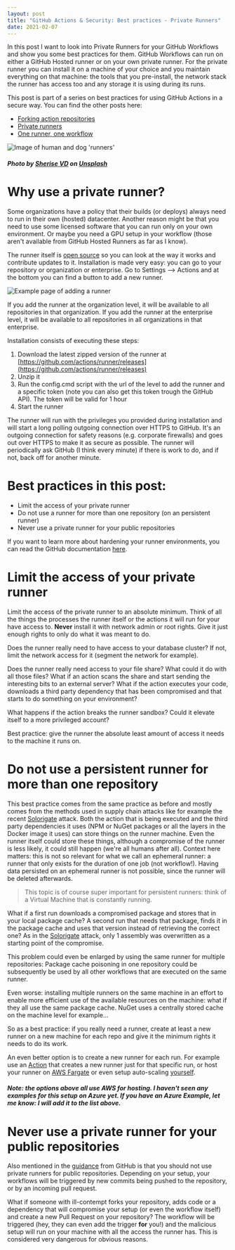 ```yaml
---
layout: post
title: "GitHub Actions & Security: Best practices - Private Runners"
date: 2021-02-07
---
```


In this post I want to look into Private Runners for your GitHub Workflows and show you some best practices for them.
GitHub Workflows can run on either a GitHub Hosted runner or on your own private runner. For the private runner you can install it on a machine of your choice and you maintain everything on that machine: the tools that you pre-install, the network stack the runner has access too and any storage it is using during its runs. 

This post is part of a series on best practices for using GitHub Actions in a secure way. You can find the other posts here:
* [Forking action repositories](/blog/2021/02/06/GitHub-Actions-Forking-Repositories)
* [Private runners](/blog/2021/02/07/GitHub-Actions-Security-Private-Runners)
* [One runner, one workflow](/blog/2021/03/07/GitHub-Actions-one-workflow-per-runner)

![Image of human and dog 'runners'](/images/20210207/sherise-vd-nS3HSEBrcik-unsplash.jpg)
##### <span>Photo by <a href="https://unsplash.com/@iamsherise?utm_source=unsplash&amp;utm_medium=referral&amp;utm_content=creditCopyText">Sherise VD</a> on <a href="https://unsplash.com/s/photos/running-dogs?utm_source=unsplash&amp;utm_medium=referral&amp;utm_content=creditCopyText">Unsplash</a></span>

# Why use a private runner?
Some organizations have a policy that their builds (or deploys) always need to run in their own (hosted) datacenter. Another reason might be that you need to use some licensed software that you can run only on your own environment. Or maybe you need a GPU setup in your workflow (those aren't available from GitHub Hosted Runners as far as I know). 

The runner itself is [open source](https://github.com/actions/runner) so you can look at the way it works and contribute updates to it. Installation is made very easy: you can go to your repository or organization or enterprise. Go to Settings --> Actions and at the bottom you can find a button to add a new runner.

![Example page of adding a runner](/images/20210207/20210207_AddRunner.png)  

If you add the runner at the organization level, it will be available to all repositories in that organization. 
If you add the runner at the enterprise level, it will be available to all repositories in all organizations in that enterprise. 

Installation consists of executing these steps:
1. Download the latest zipped version of the runner at [https://github.com/actions/runner/releases](https://github.com/actions/runner/releases)
1. Unzip it
1. Run the config.cmd script with the url of the level to add the runner and a specific token (note you can also get this token trough the GitHub API). The token will be valid for 1 hour
1. Start the runner

The runner will run with the privileges you provided during installation and will start a long polling outgoing connection over HTTPS to GitHub. It's an outgoing connection for safety reasons (e.g. corporate firewalls) and goes out over HTTPS to make it as secure as possible. The runner will periodically ask GitHub (I think every minute) if there is work to do, and if not, back off for another minute.

# Best practices in this post:
* Limit the access of your private runner
* Do not use a runner for more than one repository (on an persistent runner)
* Never use a private runner for your public repositories

If you want to learn more about hardening your runner environments, you can read the GitHub documentation [here](https://docs.github.com/en/actions/learn-github-actions/security-hardening-for-github-actions). 
# Limit the access of your private runner
Limit the access of the private runner to an absolute minimum. Think of all the things the processes the runner itself or the actions it will run for your have access to. **Never** install it with network admin or root rights. Give it just enough rights to only do what it was meant to do.

Does the runner really need to have access to your database cluster? If not, limit the network access for it (segment the network for example). 

Does the runner really need access to your file share? What could it do with all those files? What if an action scans the share and start sending the interesting bits to an external server? What if the action executes your code, downloads a third party dependency that has been compromised and that starts to do something on your environment?

What happens if the action breaks the runner sandbox? Could it elevate itself to a more privileged account?

Best practice: give the runner the absolute least amount of access it needs to the machine it runs on.

# Do not use a persistent runner for more than one repository
This best practice comes from the same practice as before and mostly comes from the methods used in supply chain attacks like for example the recent [Solorigate](https://xpir.it/Solorigate) attack. Both the action that is being executed and the third party dependencies it uses (NPM or NuGet packages or all the layers in the Docker image it uses) can store things on the runner machine. Even the runner itself could store these things, although a compromise of the runner is less likely, it could still happen (we're all humans after all). Context here matters: this is not so relevant for what we call an ephemeral runner: a runner that only exists for the duration of one job (not workflow!). Having data persisted on an ephemeral runner is not possible, since the runner will be deleted afterwards.

> This topic is of course super important for persistent runners: think of a Virtual Machine that is constantly running. 

What if a first run downloads a compromised package and stores that in your local package cache? A second run that needs that package, finds it in the package cache and uses that version instead of retrieving the correct one? As in the [Solorigate](https://xpir.it/Solorigate) attack, only 1 assembly was overwritten as a starting point of the compromise.

This problem could even be enlarged by using the same runner for multiple repositories: Package cache poisoning in one repository could be subsequently be used by all other workflows that are executed on the same runner.

Even worse: installing multiple runners on the same machine in an effort to enable more efficient use of the available resources on the machine: what if they all use the same package cache. NuGet uses a centrally stored cache on the machine level for example...

So as a best practice: if you really need a runner, create at least a new runner on a new machine for each repo and give it the minimum rights it needs to do its work.

An even better option is to create a new runner for each run. For example use an [Action](https://github.com/machulav/ec2-github-runner) that creates a new runner just for that specific run, or host your runner on [AWS Fargate](https://dev.to/jimmydqv/github-self-hosted-runners-in-aws-part-1-fargate-39hi) or even setup auto-scaling [yourself](https://040code.github.io/2020/05/25/scaling-selfhosted-action-runners).
##### Note: the options above all use AWS for hosting. I haven't seen any examples for this setup on Azure yet. If you have an Azure Example, let me know: I will add it to the list above. 

# Never use a private runner for your public repositories
Also mentioned in the [guidance](https://docs.github.com/en/actions/learn-github-actions/security-hardening-for-github-actions) from GitHub is that you should not use private runners for public repositories. Depending on your setup, your workflows will be triggered by new commits being pushed to the repository, or by an incoming pull request. 

What if someone with ill-contempt forks your repository, adds code or a dependency that will compromise your setup (or even the workflow itself) and create a new Pull Request on your repository? The workflow will be triggered (hey, they can even add the trigger **for** you!) and the malicious setup will run on your machine with all the access the runner has. This is considered very dangerous for obvious reasons.